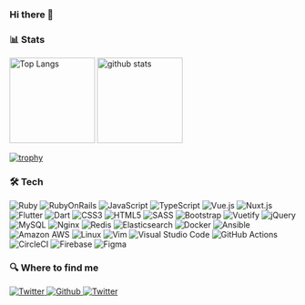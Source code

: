 ### Hi there 👋

### 📊 Stats

<p align="left"> 
  <img alt="Top Langs" height="150px" src="https://github-readme-stats.vercel.app/api/top-langs/?username=kzy52&layout=compact&show_icons=true&theme=onedark" />
  <img alt="github stats" height="150px" src="https://github-readme-stats.vercel.app/api?username=kzy52&theme=onedark&show_icons=ture" />
</p>

[![trophy](https://github-profile-trophy.vercel.app/?username=kzy52&theme=onedark&column=7
)](https://github.com/ryo-ma/github-profile-trophy)

### 🛠 Tech

![Ruby](https://img.shields.io/badge/-Ruby-CC342D?style=flat-square&logo=Ruby)
![RubyOnRails](https://img.shields.io/badge/-Ruby%20on%20Rails-CC0000?style=flat-square&logo=Ruby+on+Rails)
![JavaScript](https://img.shields.io/badge/-JavaScript-yellow?style=flat-square&logo=javascript&logoColor=white)
![TypeScript](https://img.shields.io/badge/-TypeScript-007ACC?style=flat-square&logo=typescript&logoColor=white)
![Vue.js](https://img.shields.io/badge/-Vue.js-4FC08D?style=flat-square&logo=Vue.js&logoColor=white)
![Nuxt.js](https://img.shields.io/badge/-Nuxt.js-00DC82?style=flat-square&logo=Nuxt.js&logoColor=white)
![Flutter](https://img.shields.io/badge/-Flutter-02569B?style=flat-square&logo=Flutter)
![Dart](https://img.shields.io/badge/-Dart-0175C2?style=flat-square&logo=Dart)
![CSS3](https://img.shields.io/badge/-CSS3-1572B6.svg?logo=css3&style=flat")
![HTML5](https://img.shields.io/badge/-HTML5-333.svg?logo=html5&style=flat")
![SASS](https://img.shields.io/badge/SASS-hotpink.svg?logo=SASS&logoColor=white)
![Bootstrap](https://img.shields.io/badge/bootstrap-%23563D7C.svg?logo=bootstrap&logoColor=white)
![Vuetify](https://img.shields.io/badge/Vuetify-1867C0?logo=vuetify&logoColor=AEDDFF)
![jQuery](https://img.shields.io/badge/jquery-%230769AD.svg?logo=jquery&logoColor=white)
![MySQL](https://img.shields.io/badge/-MySQL-4479A1?style=flat-square&logo=mysql&logoColor=white)
![Nginx](https://img.shields.io/badge/-Nginx-bfcfcf.svg?logo=nginx&style=flat)
![Redis](https://img.shields.io/badge/-Redis-D82C20.svg?logo=redis&style=flat)
![Elasticsearch](https://img.shields.io/badge/-Elasticsearch-005571.svg?logo=elasticsearch&style=flat)
![Docker](https://img.shields.io/badge/-Docker-2496ED?style=flat-square&logo=docker&logoColor=white)
![Ansible](https://img.shields.io/badge/-Ansible-EE0000.svg?logo=ansible&style=flat")
![Amazon AWS](https://img.shields.io/badge/Amazon%20AWS-232F3E?style=flat-square&logo=amazon-aws)
![Linux](https://img.shields.io/badge/-Linux-6C6694.svg?logo=linux&style=flat")
![Vim](https://img.shields.io/badge/-Vim-019733.svg?logo=vim&style=flat)
![Visual Studio Code](https://img.shields.io/badge/-Visual%20Studio%20Code-007ACC.svg?logo=visual-studio-code&style=flat")
![GitHub Actions](https://img.shields.io/badge/github%20actions-%232671E5.svg?logo=githubactions&logoColor=white)
![CircleCI](https://img.shields.io/badge/circle%20ci-%23161616.svg?logo=circleci&logoColor=white)
![Firebase](https://img.shields.io/badge/Firebase-039BE5?logo=Firebase&logoColor=white)
![Figma](https://img.shields.io/badge/figma-%23F24E1E.svg?logo=figma&logoColor=white)

### 🔍 Where to find me

<p>
  <a href="https://kzy52.com" target="_blank">
    <img alt="Twitter" src="https://img.shields.io/badge/Blog-%23FF4088.svg?&style=for-the-badge&logo=hugo&logoColor=white" />
  </a>
  <a href="https://github.com/kzy52" target="_blank">
    <img alt="Github" src="https://img.shields.io/badge/GitHub-%2312100E.svg?&style=for-the-badge&logo=Github&logoColor=white" />
  </a>
  <a href="https://twitter.com/kzy52" target="_blank">
    <img alt="Twitter" src="https://img.shields.io/badge/twitter-%231DA1F2.svg?&style=for-the-badge&logo=twitter&logoColor=white" />
  </a>
</p>

<!--
**kzy52/kzy52** is a ✨ _special_ ✨ repository because its `README.md` (this file) appears on your GitHub profile.

Here are some ideas to get you started:

- 🔭 I’m currently working on ...
- 🌱 I’m currently learning ...
- 👯 I’m looking to collaborate on ...
- 🤔 I’m looking for help with ...
- 💬 Ask me about ...
- 📫 How to reach me: ...
- 😄 Pronouns: ...
- ⚡ Fun fact: ...
-->
